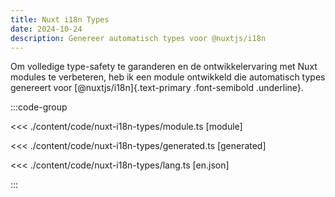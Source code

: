 ```yaml
---
title: Nuxt i18n Types
date: 2024-10-24
description: Genereer automatisch types voor @nuxtjs/i18n
---
```


Om volledige type-safety te garanderen en de ontwikkelervaring met Nuxt modules te verbeteren, heb ik een module ontwikkeld die automatisch types genereert voor [@nuxtjs/i18n]{.text-primary .font-semibold .underline}.

:::code-group

<<< ./content/code/nuxt-i18n-types/module.ts [module]

<<< ./content/code/nuxt-i18n-types/generated.ts [generated]

<<< ./content/code/nuxt-i18n-types/lang.ts [en.json]

:::
